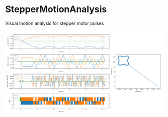 # StepperMotionAnalysis
Visual motion analysis for stepper motor pulses

![Example output](example.png?raw=true)
